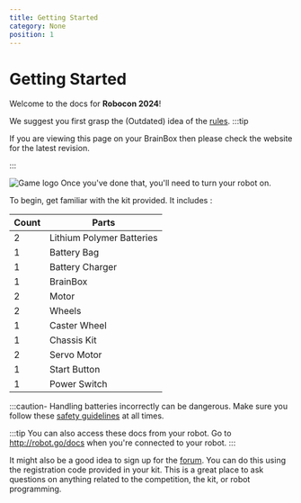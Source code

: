 ```yaml
---
title: Getting Started
category: None
position: 1
---
```

# Getting Started

Welcome to the docs for **Robocon 2024**!

We suggest you first grasp the (Outdated) idea of the [rules](/docs/rules.md). 
:::tip

If you are viewing this page on your BrainBox then please check the website for the latest revision.

:::

![Game logo](/images/roboconHeader.png)
Once you've done that, you'll need to turn your robot on.

To begin, get familiar with the kit provided. It includes : <!--StartFragment-->

| C﻿ount | P﻿arts                     |
| ------ | -------------------------- |
| 2﻿     | L﻿ithium Polymer Batteries |
| 1﻿     | B﻿attery Bag               |
| 1﻿     | B﻿attery Charger           |
| 1﻿     | B﻿rainBox                  |
| 2﻿     | M﻿otor                     |
| 2﻿     | W﻿heels                    |
| 1﻿     | C﻿aster Wheel              |
| 1﻿     | C﻿hassis Kit               |
| 2﻿     | S﻿ervo Motor               |
| 1﻿     | S﻿tart Button              |
| 1﻿     | P﻿ower Switch              |

:﻿::caution- Handling batteries incorrectly can be dangerous. Make sure you follow these [safety guidelines](/docs/charging.html) at all times.

:::tip
You can also access these docs from your robot. Go to <http://robot.go/docs> when you're connected to your robot.
:::

It might also be a good idea to sign up for the [forum](/forum/). You can do this using the registration code provided in your kit. This is a great place to ask questions on anything related to the competition, the kit, or robot programming.

<!--END_PI_REMOVE-->